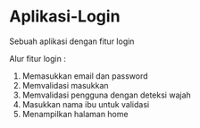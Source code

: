 # Aplikasi-Login
Sebuah aplikasi dengan fitur login

Alur fitur login :
  1. Memasukkan email dan password
  2. Memvalidasi masukkan
  3. Memvalidasi pengguna dengan deteksi wajah
  4. Masukkan nama ibu untuk validasi
  5. Menampilkan halaman home
